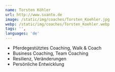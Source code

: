 ```yaml
---
name: Torsten Köhler
url: http://www.svanto.de
image: /static/img/coaches/Torsten_Koehler.jpg
webp: /static/img/coaches/Torsten_Koehler.webp
tags: '',
languages: 'de'
---
```


<ul><li>Pferdegestütztes Coaching, Walk &amp; Coach</li><li>Business Coaching, Team Coaching</li><li>Resilienz, Veränderungen</li><li>Persönliche Entwicklung</li></ul>